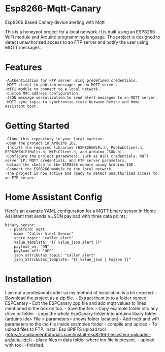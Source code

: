 # Esp8266-Mqtt-Canary
Esp8266 Based Canary device alerting with Mqtt

This is a honeypot project for a local network. It is built using an ESP8266 WiFi module and Arduino programming language. The project is designed to detect unauthorized access to an FTP server and notify the user using MQTT messages.

# Features

	-Authentication for FTP server using predefined credentials.
	-MQTT client to publish messages on an MQTT server.
	-WiFi module to connect to a local network.
	-Custom MAC address configuration.
	-JSON message serialization to send alert messages to an MQTT server.
	-MQTT sync topic to synchronize state between Device and Home Assistant boot.
	
# Getting Started

	-Clone this repository to your local machine.
	-Open the project in Arduino IDE.
	-Install the required libraries (ESP8266WiFi.h, PubSubClient.h, ESP8266WiFiMulti.h, WiFiClient.h, and Arduino_JSON.h).
	-Configure the project parameters, such as WiFi credentials, MQTT server IP, MQTT credentials, and FTP server parameters.
	-Upload the sketch to the ESP8266 module using Arduino IDE.
	-Connect the ESP8266 module to the local network.
	-The project is now active and ready to detect unauthorized access to an FTP server.

# Home Assistant Config

Here's an example YAML configuration for a MQTT binary sensor in Home Assistant that sends a JSON payload with three data points:

```
binary_sensor:
  - platform: mqtt
    name: "Caller Alert Sensor"
    state_topic: "caller_alert"
    value_template: "{{ value_json.alert }}"
    payload_on: "ON"
    payload_off: "OFF"
    json_attributes_topic: "caller_alert"
    json_attributes_template: "{{ value_json | tojson }}"
```
# Installation
I am not a profesional coder so my method of installation is a bit crooked.
	- Download the project as a zip file.
	- Extract them to to a folder named ESPCanary
	- Edit the ESPCanary.cpp file and add mqtt values to lines mentioned in the box on top.
	- Save the file.
	- Copy example folder into any drive or folder
	- copy the whole EspCanary folder into arduino libary folder.(arduino ide> File > parameters> shows folder location)
	- Add mqtt and wifi parameters to the ino file inside examples folder
	- compile and upload
	- To upload files to FTP. Install Esp SPIFFS upload tool
	  (https://randomnerdtutorials.com/install-esp8266-filesystem-uploader-arduino-ide/)
	- place files in data folder where ino file is present.
	- upload with tool.
	-finished.
